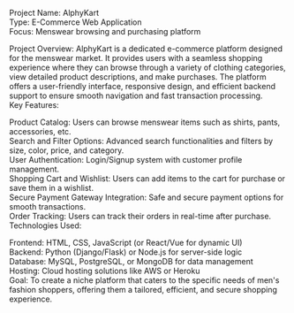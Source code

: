 Project Name: AlphyKart<br>
Type: E-Commerce Web Application<br>
Focus: Menswear browsing and purchasing platform<br>

Project Overview: AlphyKart is a dedicated e-commerce platform designed for the menswear market. It provides users with a seamless shopping experience where they can browse through a variety of clothing categories, view detailed product descriptions, and make purchases. The platform offers a user-friendly interface, responsive design, and efficient backend support to ensure smooth navigation and fast transaction processing.
<br>
Key Features:

Product Catalog: Users can browse menswear items such as shirts, pants, accessories, etc.<br>
Search and Filter Options: Advanced search functionalities and filters by size, color, price, and category.<br>
User Authentication: Login/Signup system with customer profile management.<br>
Shopping Cart and Wishlist: Users can add items to the cart for purchase or save them in a wishlist.<br>
Secure Payment Gateway Integration: Safe and secure payment options for smooth transactions.<br>
Order Tracking: Users can track their orders in real-time after purchase.<br>
Technologies Used:

Frontend: HTML, CSS, JavaScript (or React/Vue for dynamic UI)<br>
Backend: Python (Django/Flask) or Node.js for server-side logic<br>
Database: MySQL, PostgreSQL, or MongoDB for data management<br>
Hosting: Cloud hosting solutions like AWS or Heroku<br>
Goal: To create a niche platform that caters to the specific needs of men's fashion shoppers, offering them a tailored, efficient, and secure shopping experience.
